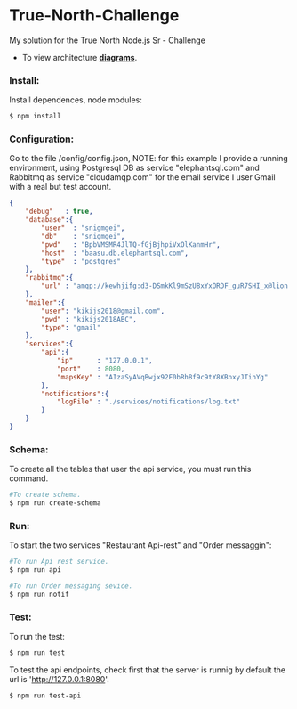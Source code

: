 # True-North-Challenge
My solution for the True North Node.js Sr - Challenge

- To view architecture **[diagrams]**.

[diagrams]:https://github.com/damiancipolat/True-North-Challenge/blob/master/diagrams.md

### Install:
Install dependences, node modules:
```sh
$ npm install
```

### Configuration:
Go to the file /config/config.json, NOTE: for this example I provide a running environment, using Postgresql DB as service "elephantsql.com" and Rabbitmq as service "cloudamqp.com" for the email service I user Gmail with a real but test account.

```json
{
	"debug"   : true,
	"database":{
		"user"  : "snigmgei",
		"db"    : "snigmgei",
		"pwd"   : "BpbVMSMR4JlTQ-fGjBjhpiVxOlKanmHr",
		"host"  : "baasu.db.elephantsql.com",
		"type"  : "postgres"
	},
	"rabbitmq":{
		"url" : "amqp://kewhjifg:d3-DSmkKl9mSzU8xYxORDF_guR7SHI_x@lion.rmq.cloudamqp.com/kewhjifg"
	},
	"mailer":{
		"user": "kikijs2018@gmail.com",
		"pwd" : "kikijs2018ABC",
		"type": "gmail"
	},
	"services":{
		"api":{
			"ip"      : "127.0.0.1",
			"port" 	  : 8080,
			"mapsKey" : "AIzaSyAVqBwjx92F0bRh8f9c9tY8XBnxyJTihYg"
		},
		"notifications":{
			"logFile" : "./services/notifications/log.txt"
		}
	}
}

```
### Schema:
To create all the tables that user the api service, you must run this command.

```sh
#To create schema.
$ npm run create-schema
```

### Run:
To start the two services "Restaurant Api-rest" and "Order messaggin":

```sh
#To run Api rest service.
$ npm run api

#To run Order messaging sevice.
$ npm run notif
```

### Test:
To run the test:

```sh
$ npm run test
```


To test the api endpoints, check first that the server is runnig by default the url is 'http://127.0.0.1:8080'.

```sh
$ npm run test-api
```

